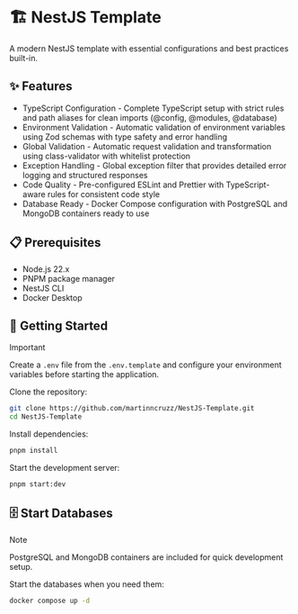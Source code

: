 # 🏗️ NestJS Template

A modern NestJS template with essential configurations and best practices built-in.

## ✨ Features

- TypeScript Configuration - Complete TypeScript setup with strict rules and path aliases for clean imports (@config, @modules, @database)
- Environment Validation - Automatic validation of environment variables using Zod schemas with type safety and error handling
- Global Validation - Automatic request validation and transformation using class-validator with whitelist protection
- Exception Handling - Global exception filter that provides detailed error logging and structured responses
- Code Quality - Pre-configured ESLint and Prettier with TypeScript-aware rules for consistent code style
- Database Ready - Docker Compose configuration with PostgreSQL and MongoDB containers ready to use

## 📋 Prerequisites

- Node.js 22.x
- PNPM package manager
- NestJS CLI
- Docker Desktop

## 🚀 Getting Started

> [!IMPORTANT]
> Create a `.env` file from the `.env.template` and configure your environment variables before starting the application.

Clone the repository:

```bash
git clone https://github.com/martinncruzz/NestJS-Template.git
cd NestJS-Template
```

Install dependencies:

```bash
pnpm install
```

Start the development server:

```bash
pnpm start:dev
```

## 🗄️ Start Databases

> [!NOTE]
> PostgreSQL and MongoDB containers are included for quick development setup.

Start the databases when you need them:

```bash
docker compose up -d
```

